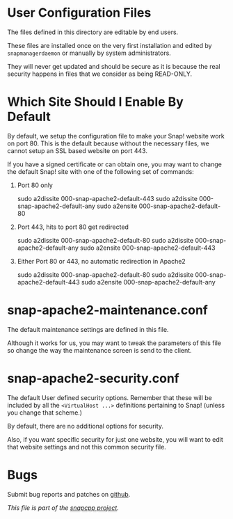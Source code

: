 
User Configuration Files
========================

The files defined in this directory are editable by end users.

These files are installed once on the very first installation and edited
by `snapmanagerdaemon` or manually by system administrators.

They will never get updated and should be secure as it is because the
real security happens in files that we consider as being READ-ONLY.


Which Site Should I Enable By Default
=====================================

By default, we setup the configuration file to make your Snap! website
work on port 80. This is the default because without the necessary files,
we cannot setup an SSL based website on port 443.

If you have a signed certificate or can obtain one, you may want to change
the default Snap! site with one of the following set of commands:

1. Port 80 only

    sudo a2dissite 000-snap-apache2-default-443
    sudo a2dissite 000-snap-apache2-default-any
    sudo a2ensite 000-snap-apache2-default-80

2. Port 443, hits to port 80 get redirected

    sudo a2dissite 000-snap-apache2-default-80
    sudo a2dissite 000-snap-apache2-default-any
    sudo a2ensite 000-snap-apache2-default-443

3. Either Port 80 or 443, no automatic redirection in Apache2

    sudo a2dissite 000-snap-apache2-default-80
    sudo a2dissite 000-snap-apache2-default-443
    sudo a2ensite 000-snap-apache2-default-any


snap-apache2-maintenance.conf
=============================

The default maintenance settings are defined in this file.

Although it works for us, you may want to tweak the parameters of this
file so change the way the maintenance screen is send to the client.


snap-apache2-security.conf
==========================

The default User defined security options. Remember that these will
be included by all the `<VirtualHost ...>` definitions pertaining to
Snap! (unless you change that scheme.)

By default, there are no additional options for security.

Also, if you want specific security for just one website, you will want
to edit that website settings and not this common security file.


Bugs
====

Submit bug reports and patches on
[github](https://github.com/m2osw/snapwebsites/issues).


_This file is part of the [snapcpp project](https://snapwebsites.org/)._
